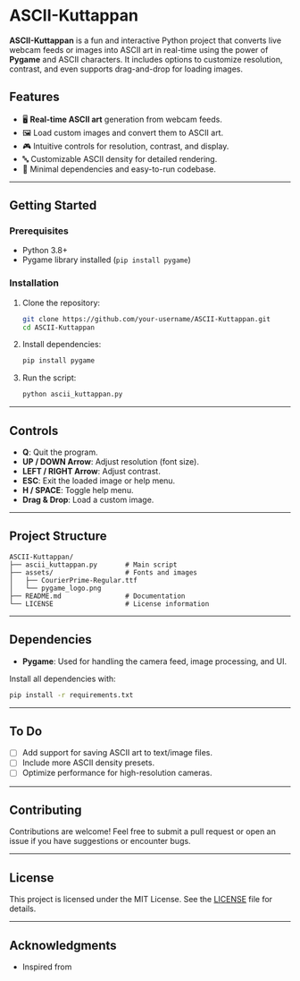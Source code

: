 # ASCII-Kuttappan

**ASCII-Kuttappan** is a fun and interactive Python project that converts live webcam feeds or images into ASCII art in real-time using the power of **Pygame** and ASCII characters. It includes options to customize resolution, contrast, and even supports drag-and-drop for loading images.

## Features

- 🖥️ **Real-time ASCII art** generation from webcam feeds.
- 🖼️ Load custom images and convert them to ASCII art.
- 🎮 Intuitive controls for resolution, contrast, and display.
- 🔤 Customizable ASCII density for detailed rendering.
- 📜 Minimal dependencies and easy-to-run codebase.

---

## Getting Started

### Prerequisites

- Python 3.8+
- Pygame library installed (`pip install pygame`)

### Installation

1. Clone the repository:
   ```bash
   git clone https://github.com/your-username/ASCII-Kuttappan.git
   cd ASCII-Kuttappan
   ```

2. Install dependencies:
   ```bash
   pip install pygame
   ```

3. Run the script:
   ```bash
   python ascii_kuttappan.py
   ```

---

## Controls

- **Q**: Quit the program.
- **UP / DOWN Arrow**: Adjust resolution (font size).
- **LEFT / RIGHT Arrow**: Adjust contrast.
- **ESC**: Exit the loaded image or help menu.
- **H / SPACE**: Toggle help menu.
- **Drag & Drop**: Load a custom image.

---

## Project Structure

```plaintext
ASCII-Kuttappan/
├── ascii_kuttappan.py       # Main script
├── assets/                  # Fonts and images
│   ├── CourierPrime-Regular.ttf
│   └── pygame_logo.png
├── README.md                # Documentation
└── LICENSE                  # License information
```

---

## Dependencies

- **Pygame**: Used for handling the camera feed, image processing, and UI.

Install all dependencies with:
```bash
pip install -r requirements.txt
```

---

## To Do

- [ ] Add support for saving ASCII art to text/image files.
- [ ] Include more ASCII density presets.
- [ ] Optimize performance for high-resolution cameras.

---

## Contributing

Contributions are welcome! Feel free to submit a pull request or open an issue if you have suggestions or encounter bugs.

---

## License

This project is licensed under the MIT License. See the [LICENSE](LICENSE) file for details.

---

## Acknowledgments

- Inspired from 

